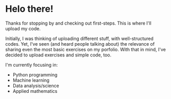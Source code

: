 # Helo there!

Thanks for stopping by and checking out first-steps. This is where I'll upload my code.

Initially, I was thinking of uploading different stuff, with well-structured codes. Yet, I've seen (and heard people talking about) the relevance of sharing even the most basic exercises on my porfolio. With that in mind, I've decided to upload exercises and simple code, too.

I'm currently focusing in:

* Python programming
* Machine learning
* Data analysis/science
* Applied mathematics
